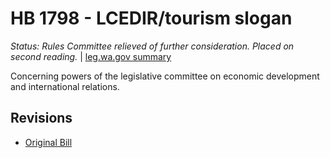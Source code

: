 # HB 1798 - LCEDIR/tourism slogan
*Status: Rules Committee relieved of further consideration.  Placed on second reading.* | [leg.wa.gov summary](https://app.leg.wa.gov/billsummary?BillNumber=1798&Year=2021)

Concerning powers of the legislative committee on economic development and international relations.

## Revisions
* [Original Bill](1/)